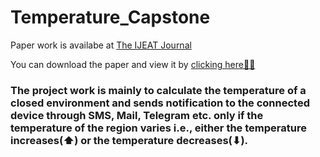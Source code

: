 # Temperature_Capstone

Paper work is availabe at [The IJEAT Journal](http://www.ijeat.org/download/volume-9-issue-2/)

You can download the paper and view it by [clicking here🔗🔗](https://www.ijeat.org/wp-content/uploads/papers/v9i2/B2507129219.pdf)

### The project work is mainly to calculate the temperature of a closed environment and sends notification to the connected device through SMS, Mail, Telegram etc. only if the temperature of the region varies i.e., either the temperature increases(⬆) or the temperature decreases(⬇).
